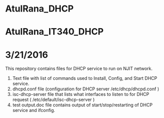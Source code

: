 # AtulRana_DHCP
# AtulRana_IT340_DHCP
# 3/21/2016

This repository contains files for DHCP service to run on NJIT network.

1. Text file with list of commands used to Install, Config, and Start DHCP service.
2. dhcpd.conf file (configuration for DHCP server /etc/dhcp/dhcpd.conf )
3. isc-dhcp-server file that lists what interfaces to listen to for DHCP request ( /etc/default/isc-dhcp-server )
4. test output.doc file contains output of start/stop/restarting of DHCP service and ifconfig.
